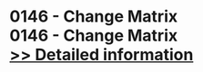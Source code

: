 # 0146 - Change Matrix<br />0146 - Change Matrix<br />[>> Detailed information](https://secure.shareit.com/shareit/product.html?productid=300997179&affiliateid=200057808)